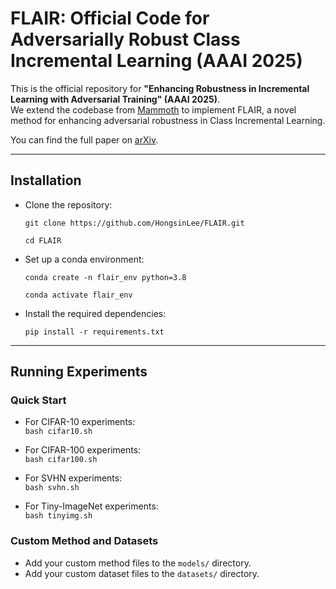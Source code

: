 # FLAIR: Official Code for Adversarially Robust Class Incremental Learning (AAAI 2025)

This is the official repository for **"Enhancing Robustness in Incremental Learning with Adversarial Training" (AAAI 2025)**.  
We extend the codebase from [Mammoth](https://github.com/aimagelab/mammoth) to implement FLAIR, a novel method for enhancing adversarial robustness in Class Incremental Learning.

You can find the full paper on [arXiv](https://arxiv.org/abs/2312.03289).

---

## Installation

- Clone the repository:

   `git clone https://github.com/HongsinLee/FLAIR.git`
   
   `cd FLAIR`

- Set up a conda environment:

    `conda create -n flair_env python=3.8 `

    `conda activate flair_env`

- Install the required dependencies:

   `pip install -r requirements.txt`

---

## Running Experiments

### Quick Start

- For CIFAR-10 experiments:  
  `bash cifar10.sh`

- For CIFAR-100 experiments:  
  `bash cifar100.sh`

- For SVHN experiments:  
  `bash svhn.sh`

- For Tiny-ImageNet experiments:  
  `bash tinyimg.sh`

### Custom Method and Datasets

- Add your custom method files to the `models/` directory.  
- Add your custom dataset files to the `datasets/` directory.  



